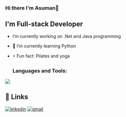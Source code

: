 ### Hi there I'm Asuman👋

## I'm Full-stack Developer

-  I’m currently working on .Net and Java programming
- 🌱 I’m currently learning Python
- ⚡ Fun fact: Pilates and yoga

  ### Languages and Tools:

<p>
  <a href="https://skillicons.dev">
    <img src="https://skillicons.dev/icons?i=git,docker,vscode,idea,js,react,spring,maven,mongo,postgres,kafka,net,py" />
  </a>
</p>

## 🔗 Links

[![linkedin](https://img.shields.io/badge/LinkedIn-0077B5?style=for-the-badge&logo=LinkedIn&logoColor=white)](https://linkedin.com/in/asuman-besi-b56810184)
[![gmail](https://img.shields.io/badge/Gmail-D14836?style=for-the-badge&logo=Gmail&logoColor=white)](mailto:asumanbesii@gmail.com)

<br />
<br />

[linkedin]: https://linkedin.com/in/asuman-besi-b56810184
